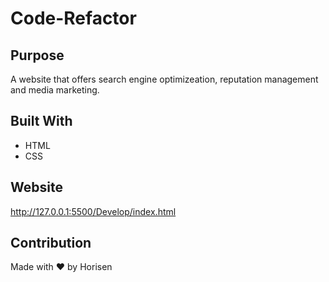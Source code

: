 # Code-Refactor

## Purpose

A website that offers search engine optimizeation, reputation management and media marketing.

## Built With

- HTML
- CSS

## Website

http://127.0.0.1:5500/Develop/index.html

## Contribution

Made with ❤️ by Horisen
